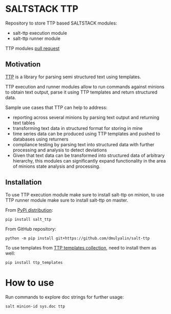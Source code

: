 # SALTSTACK TTP

Repository to store TTP based SALTSTACK modules:

- salt-ttp execution module
- salt-ttp runner module

TTP modules [pull request](https://github.com/saltstack/salt/pull/58754)

## Motivation

[TTP](https://github.com/dmulyalin/ttp) is a library for parsing semi structured text using templates. 

TTP execution and runner modules allow to run commands against minions to obtain text output, parse it using TTP templates and return structured data.

Sample use cases that TTP can help to address:

- reporting across several minions by parsing text output and returning text tables
- transforming text data in structured format for storing in mine
- time series data can be produced using TTP templates and pushed to databases using returners
- compliance testing by parsing text into structured data with further processing and analysis to detect deviations
- Given that text data can be transformed into structured data of arbitrary hierarchy, this modules can significantly expand functionality in the area of minions state analysis and processing.

## Installation

To use TTP execution module make sure to install salt-ttp on minion, to use TTP runner module make sure to install salt-ttp on master. 

From [PyPi distribution](https://pypi.org/project/salt-ttp/0.1.0/):

```
pip install salt_ttp
```

From GitHub repository:

```
python -m pip install git+https://github.com/dmulyalin/salt-ttp
```

To use templates from [TTP templates collection](https://github.com/dmulyalin/ttp_templates), need to install them as well:

```
pip install ttp_templates
```

# How to use

Run commands to explore doc strings for further usage:

```
salt minion-id sys.doc ttp
```
